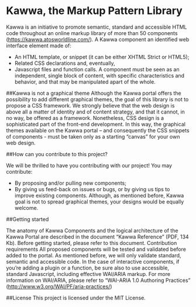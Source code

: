 Kawwa, the Markup Pattern Library
=====
Kawwa is an initiative to promote semantic, standard and accessible HTML code throughout an online markup library of more than 50 components (https://kawwa.atosworldline.com/).
A Kawwa component an identified web interface element made of:
-  An HTML template, or snippet (it can be either XHTML Strict or HTML5);
-	Related CSS declarations and, eventually,
-	Javascript files and function calls.
A component must be seen as an independent, single block of content, with specific characteristics and behavior, and that may be manipulated apart of the whole.

##Kawwa is not a graphical theme
Although the Kawwa portal offers the possibility to add different graphical themes, the goal of this library is not to propose a CSS framework.
We strongly believe that the web design is above all a matter of identity and of content strategy, and that it cannot, in no way, be offered as a framework. Nonetheless, CSS design is a sophisticated part of the front-end development. In this way, the graphical themes available on the Kawwa portal – and consequently the CSS snippets of components - must be taken only as a starting “canvas” for your own web design.

##How can you contribute to this project?

We will be thrilled to have you contributing with our project!
You may contribute:
-	By proposing and/or pulling new components;
-	By giving us feed-back on issues or bugs, or by giving us tips to improve existing components.
Although, as mentioned before, Kawwa goal is not to spread graphical themes, your designs would be equally welcome.

##Getting started

The anatomy of Kawwa Components and the logical architecture of the Kawwa Portal are described in the document “Kawwa Reference” (PDF, 134 Kb).
Before getting started, please refer to this document. 
Contribution requirements
All proposed components will be tested and validated before added to the portal. As mentioned before, we will only validate standard, semantic and accessible code. 
In the case of interactive components, if you’re adding a plugin or a function, be sure also to use accessible, standard Javascript, including effective WAI/ARIA markup.
For more information on WAI/ARIA, please refer to “WAI-ARIA 1.0 Authoring Practices” (http://www.w3.org/WAI/PF/aria-practices/)

##License
This project is licensed under the MIT License.
